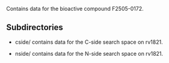 Contains data for the bioactive compound F2505-0172.

## Subdirectories

- cside/ contains data for the C-side search space on rv1821.

- nside/ contains data for the N-side search space on rv1821.

